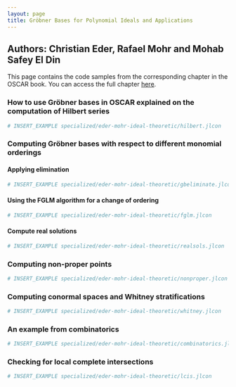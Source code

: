 ```yaml
---
layout: page
title: Gröbner Bases for Polynomial Ideals and Applications
---
```


## Authors: Christian Eder, Rafael Mohr and Mohab Safey El Din

This page contains the code samples from the corresponding chapter in the OSCAR book. You can access the full chapter [here](https://link.springer.com/chapter/10.1007/978-3-031-62127-7_11).

### How to use Gröbner bases in OSCAR explained on the computation of Hilbert series

```julia
# INSERT_EXAMPLE specialized/eder-mohr-ideal-theoretic/hilbert.jlcon
```

### Computing Gröbner bases with respect to different monomial orderings

#### Applying elimination
```julia
# INSERT_EXAMPLE specialized/eder-mohr-ideal-theoretic/gbeliminate.jlcon
```
#### Using the FGLM algorithm for a change of ordering
```julia
# INSERT_EXAMPLE specialized/eder-mohr-ideal-theoretic/fglm.jlcon
```

#### Compute real solutions
```julia
# INSERT_EXAMPLE specialized/eder-mohr-ideal-theoretic/realsols.jlcon
```

### Computing non-proper points

```julia
# INSERT_EXAMPLE specialized/eder-mohr-ideal-theoretic/nonproper.jlcon
```

### Computing conormal spaces and Whitney stratifications
```julia
# INSERT_EXAMPLE specialized/eder-mohr-ideal-theoretic/whitney.jlcon
```

### An example from combinatorics
```julia
# INSERT_EXAMPLE specialized/eder-mohr-ideal-theoretic/combinatorics.jlcon
```

### Checking for local complete intersections
```julia
# INSERT_EXAMPLE specialized/eder-mohr-ideal-theoretic/lcis.jlcon
```
